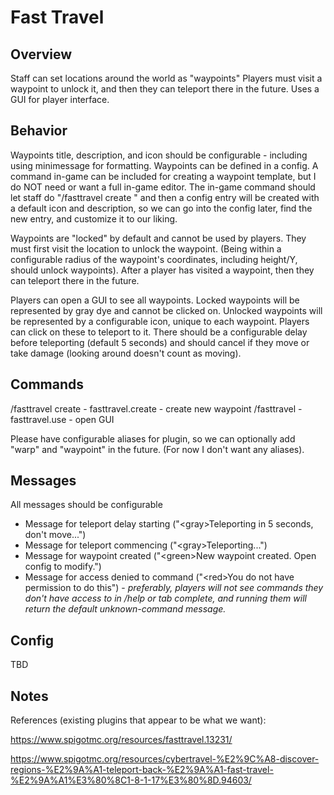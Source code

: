 # Fast Travel

## Overview

Staff can set locations around the world as "waypoints" Players must visit a waypoint to unlock it, and then they can teleport there in the future. Uses a GUI for player interface.

## Behavior

Waypoints title, description, and icon should be configurable - including using minimessage for formatting. Waypoints can be defined in a config. A command in-game can be included for creating a waypoint template, but I do NOT need or want a full in-game editor. The in-game command should let staff do "/fasttravel create <name>" and then a config entry will be created with a default icon and description, so we can go into the config later, find the new entry, and customize it to our liking.

Waypoints are "locked" by default and cannot be used by players. They must first visit the location to unlock the waypoint. (Being within a configurable radius of the waypoint's coordinates, including height/Y, should unlock waypoints). After a player has visited a waypoint, then they can teleport there in the future.

Players can open a GUI to see all waypoints. Locked waypoints will be represented by gray dye and cannot be clicked on. Unlocked waypoints will be represented by a configurable icon, unique to each waypoint. Players can click on these to teleport to it. There should be a configurable delay before teleporting (default 5 seconds) and should cancel if they move or take damage (looking around doesn't count as moving).


## Commands

\/fasttravel create <name> - fasttravel.create - create new waypoint
\/fasttravel - fasttravel.use - open GUI

Please have configurable aliases for plugin, so we can optionally add "warp" and "waypoint" in the future. (For now I don't want any aliases).

## Messages

All messages should be configurable
  
- Message for teleport delay starting ("\<gray\>Teleporting in 5 seconds, don't move...")
- Message for teleport commencing ("\<gray\>Teleporting...")
- Message for waypoint created ("\<green\>New waypoint <name> created. Open config to modify.")
- Message for access denied to command ("\<red\>You do not have permission to do this") - _preferably, players will not see commands they don't have access to in /help or tab complete, and running them will return the default unknown-command message._

## Config

TBD

## Notes

References (existing plugins that appear to be what we want):

https://www.spigotmc.org/resources/fasttravel.13231/

https://www.spigotmc.org/resources/cybertravel-%E2%9C%A8-discover-regions-%E2%9A%A1-teleport-back-%E2%9A%A1-fast-travel-%E2%9A%A1%E3%80%8C1-8-1-17%E3%80%8D.94603/
